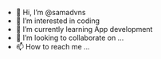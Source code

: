 - 👋 Hi, I’m @samadvns
- 👀 I’m interested in coding
- 🌱 I’m currently learning App development
- 💞️ I’m looking to collaborate on ...
- 📫 How to reach me ...

<!---
samadvns/samadvns is a ✨ special ✨ repository because its `README.md` (this file) appears on your GitHub profile.
You can click the Preview link to take a look at your changes.
--->
